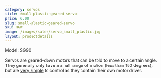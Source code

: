 ```yaml
---
category: servos
title: Small plastic-geared servo
price: 6.00
slug: small-plastic-geared-servo
sku: HGW
image: /images/sales/servo_small_plastic.jpg
layout: productdetails
---
```

Model: <a href="http://www.towerpro.com.tw/driver/drivers/Towerpro%20servo%20spec.pdf">SG90</a>
<br><br>Servos are geared-down motors that can be told to move to a certain angle. They generally only have a small range of motion (less than 180 degrees), but are <a href="https://www.arduino.cc/en/Reference/Servo">very simple</a> to control as they contain their own motor driver.
